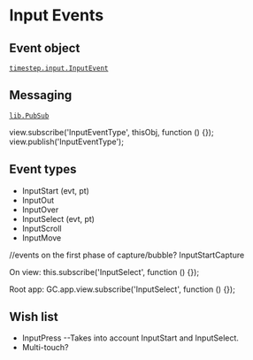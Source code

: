 # Input Events

## Event object

[`timestep.input.InputEvent`](./timestep-input-inputevent.html)

## Messaging

[`lib.PubSub`](./lib-pubsub.html)

view.subscribe('InputEventType', thisObj, function () {});
view.publish('InputEventType');

## Event types

* InputStart (evt, pt)
* InputOut
* InputOver
* InputSelect (evt, pt)
* InputScroll
* InputMove

//events on the first phase of capture/bubble?
InputStartCapture

On view:
this.subscribe('InputSelect', function () {});

Root app:
GC.app.view.subscribe('InputSelect', function () {});

## Wish list

* InputPress --Takes into account InputStart and InputSelect.
* Multi-touch?
